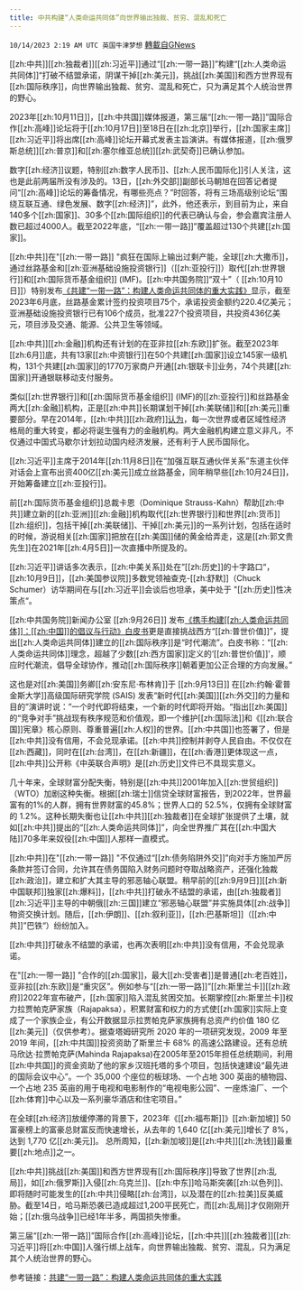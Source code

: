 ```yaml
---
title: 中共构建“人类命运共同体”向世界输出独裁、贫穷、混乱和死亡
---
```

`10/14/2023 2:19 AM UTC 英国牛津梦想` [轉載自GNews](https://gnews.org/articles/1831249)

[[zh:中共]][[zh:独裁者]][[zh:习近平]]通过“[[zh:一带一路]]”构建“[[zh:人类命运共同体]]“打破不结盟承诺，阴谋干掉[[zh:美元]]，挑战[[zh:美国]]和西方世界现有[[zh:国际秩序]]，向世界输出独裁、贫穷、混乱和死亡，只为满足其个人统治世界的野心。

2023年[[zh:10月11日]]，[[zh:中共国]]媒体报道，第三届“[[zh:一带一路]]”国际合作[[zh:高峰]]论坛将于[[zh:10月17日]]至18日在[[zh:北京]]举行，[[zh:国家主席]][[zh:习近平]]将出席[[zh:高峰]]论坛开幕式发表主旨演讲。有媒体报道，[[zh:俄罗斯总统]][[zh:普京]]和[[zh:塞尔维亚总统]][[zh:武契奇]]已确认参加。

数字[[zh:经济]]议题，特别[[zh:数字人民币]]、[[zh:人民币国际化]]引人关注，这也是此前两届所没有涉及的。13日，[[zh:外交部]]副部长马朝旭在回答记者提问“[[zh:高峰]]论坛的筹备情况，有哪些亮点？”时回答，将有三场高级别论坛“围绕互联互通、绿色发展、数字[[zh:经济]]”，此外，他还表示，到目前为止，来自140多个[[zh:国家]]、30多个[[zh:国际组织]]的代表已确认与会，参会嘉宾注册人数已超过4000人。截至2022年底，“[[zh:一带一路]]”覆盖超过130个共建[[zh:国家]]。

[[zh:中共]]在"[[zh:一带一路]] "疯狂在国际上输出过剩产能，全球[[zh:大撒币]]，通过丝路基金和[[zh:亚洲基础设施投资银行]]（[[zh:亚投行]]）取代[[zh:世界银行]]和[[zh:国际货币基金组织]] (IMF)。[[zh:中共国务院]]“双十”（ [[zh:10月10日]]）特别发布[《共建“一带一路”：构建人类命运共同体的重大实践》](http://www.beltandroadforum.org/n101/2023/1010/c134-915.html)显示，截至2023年6月底，丝路基金累计签约投资项目75个，承诺投资金额约220.4亿美元；亚洲基础设施投资银行已有106个成员，批准227个投资项目，共投资436亿美元，项目涉及交通、能源、公共卫生等领域。

[[zh:中共]][[zh:金融]]机构还有计划的在亚非拉[[zh:东欧]]扩张。截至2023年[[zh:6月]]底，共有13家[[zh:中资银行]]在50个共建[[zh:国家]]设立145家一级机构，131个共建[[zh:国家]]的1770万家商户开通[[zh:银联卡]]业务，74个共建[[zh:国家]]开通银联移动支付服务。

类似[[zh:世界银行]]和[[zh:国际货币基金组织]] (IMF)的[[zh:亚投行]]和丝路基金两大[[zh:金融]]机构，正是[[zh:中共]]长期谋划干掉[[zh:美联储]]和[[zh:美元]]重要部分。早在2014年，[[zh:中共]][[zh:政府]][认为](http://www.scio.gov.cn/gxzt/whzt/ydyl/zxtj_25537/202209/t20220920_394328.html)，每一次世界或者区域性经济格局的重大转变，都必将诞生强有力的金融机构。两大金融机构建立意义非凡，不仅通过中国式马歇尔计划拉动国内经济发展，还有利于人民币国际化。

[[zh:习近平]]主席于2014年[[zh:11月8日]]在“加强互联互通伙伴关系”东道主伙伴对话会上宣布出资400亿[[zh:美元]]成立丝路基金，同年稍早些[[zh:10月24日]]，开始筹备建立[[zh:亚投行]]。

前[[zh:国际货币基金组织]]总裁卡恩（Dominique Strauss-Kahn）帮助[[zh:中共]]建立新的[[zh:亚洲]][[zh:金融]]机构取代[[zh:世界银行]]和世界[[zh:货币]][[zh:组织]]，包括干掉[[zh:美联储]]、干掉[[zh:美元]]的一系列计划，包括在适时的时候，游说相关[[zh:国家]]把放在[[zh:美国]]储的黄金给弄走，这是[[zh:郭文贵先生]]在2021年[[zh:4月5日]]一次直播中所提及的。

[[zh:习近平]]讲话多次表示，[[zh:中美关系]]处在”[[zh:历史]]的十字路口“，[[zh:10月9日]]，[[zh:美国参议院]]多数党领袖查克-[[zh:舒默]]（Chuck Schumer）访华期间在与[[zh:习近平]]会谈后也坦承，美中处于 "[[zh:历史]]性决策点“。

[[zh:中共国务院]]新闻办公室 [[zh:9月26日]] 发布[《携手构建[[zh:人类命运共同体]]：[[zh:中国]]的倡议与行动》白皮书](携手构建[[zh:人类命运共同体]]：[[zh:中国]]的倡议与行动)更是直接挑战西方“[[zh:普世价值]]”，提出[[zh:人类命运共同体]]建立的[[zh:国际秩序]]是“时代潮流”。白皮书称：“[[zh:人类命运共同体]]理念，超越了少数[[zh:西方国家]]定义的‘[[zh:普世价值]]’，顺应时代潮流，倡导全球协作，推动[[zh:国际秩序]]朝着更加公正合理的方向发展。”

这也是对[[zh:美国]]务卿[[zh:安东尼·布林肯]]于 [[zh:9月13日]] 在[[zh:约翰·霍普金斯大学]]高级国际研究学院 (SAIS) 发表“新时代[[zh:美国]][[zh:外交]]的力量和目的”演讲时说：”一个时代即将结束，一个新的时代即将开始。“指出[[zh:美国]]的“竞争对手”挑战现有秩序规范和价值观，即一个维护[[zh:国际法]]和《[[zh:联合国]]宪章》核心原则、尊重普遍[[zh:人权]]的世界。[[zh:中共国]]也签署了，但是[[zh:中共]]没有信用，不会兑现承诺。[[zh:中共]]控制并剥夺人民自由。不仅仅在[[zh:西藏]]，同时在[[zh:台湾]]，在[[zh:新疆]]，在[[zh:香港]]更体现这一点，[[zh:中共]]公开称《中英联合声明》是[[zh:历史]]文件已不具现实意义。

几十年来，全球财富分配失衡，特别是[[zh:中共]]2001年加入[[zh:世贸组织]]（WTO）加剧这种失衡。根据[[zh:瑞士]]信贷全球财富报告，到2022年，世界最富有的1%的人群，拥有世界财富的45.8%；世界人口的 52.5%，仅拥有全球财富的 1.2%。这种长期失衡也让[[zh:中共]][[zh:独裁者]]在全球扩张提供了土壤，就如[[zh:中共]]提出的“[[zh:人类命运共同体]]”，向全世界推广其在[[zh:中国大陆]]70多年来奴役[[zh:中国]]人那样一直模式。

[[zh:中共]]在"[[zh:一带一路]] "不仅通过“[[zh:债务陷阱外交]]”向对⼿⽅施加严厉条款并签订合同，允许其在债务国陷⼊财务问题时夺取战略资产，还强化独裁[[zh:政治]]，建立和扩大其主导的邪恶轴心联盟。稍早前的[[zh:9月9日]][[zh:新中国联邦]]独家[[zh:爆料]]，[[zh:中共]]打破永不结盟的承诺，由[[zh:独裁者]][[zh:习近平]]主导的中朝俄[[zh:三国]]建立“邪恶轴心联盟”并实施具体[[zh:战争]]物资交换计划。随后，[[zh:伊朗]]、[[zh:叙利亚]]，[[zh:巴基斯坦]]（[[zh:中共]]”巴铁“）纷纷加入。

[[zh:中共]]打破永不结盟的承诺，也再次表明[[zh:中共]]没有信用，不会兑现承诺。

在"[[zh:一带一路]] "合作的[[zh:国家]]，最大[[zh:受害者]]是普通[[zh:老百姓]]，亚非拉[[zh:东欧]]是“重灾区”。例如参与“[[zh:一带一路]]”[[zh:斯里兰卡]][[zh:政府]]2022年宣布破产，[[zh:国家]]陷入混乱贫困交加。长期掌控[[zh:斯里兰卡]]权力拉贾帕克萨家族（Rajapaksa），积累财富和权力的方式使[[zh:国家]]实际上变成了一个家族企业，有公开数据显示拉贾帕克萨家族拥有总资产约价值 180 亿[[zh:美元]]（仅供参考）。据查塔姆研究所 2020 年的⼀项研究发现，2009 年⾄2019 年间，[[zh:中共国]]投资资助了斯⾥兰卡 68% 的⾼速公路建设。还有总统⻢欣达·拉贾帕克萨(Mahinda Rajapaksa)在2005年⾄2015年担任总统期间，利⽤[[zh:中共国]]的资⾦资助了他的家乡汉班托塔的多个项⽬，包括快速建设“最先进的国际会议中心”。⼀个 35,000 个座位的板球场、⼀个占地 300 英亩的植物园、⼀个占地 235 英亩的⽤于电视和电影制作的“电视电影公园”、⼀座炼油⼚、⼀个[[zh:体育]]中⼼以及⼀系列豪华酒店和住宅项⽬。” 

在全球[[zh:经济]]放缓停滞的背景下，2023年《[[zh:福布斯]]》[[zh:新加坡]] 50 富豪榜上的富豪总财富反而快速增长，从去年的 1,640 亿[[zh:美元]]增长了 8%，达到 1,770 亿[[zh:美元]]。 总所周知，[[zh:新加坡]]是[[zh:中共]][[zh:洗钱]]最重要[[zh:地点]]之一。

[[zh:中共]]挑战[[zh:美国]]和西方世界现有[[zh:国际秩序]]导致了世界[[zh:乱局]]，如[[zh:俄罗斯]]入侵[[zh:乌克兰]]、[[zh:中东]]哈马斯突袭[[zh:以色列]]、即将随时可能发生的[[zh:中共]]侵略[[zh:台湾]]，以及潜在的[[zh:拉美]]反美威胁。截至14日，哈马斯恐袭已造成超过1,200平民死亡，而[[zh:乱局]]才仅刚刚开始；[[zh:俄乌战争]]已经1年半多，两国损失惨重。

第三届“[[zh:一带一路]]”国际合作[[zh:高峰]]论坛，[[zh:中共]][[zh:独裁者]][[zh:习近平]]将[[zh:中国]]人强行绑上战车，向世界输出独裁、贫穷、混乱，只为满足其个人统治世界的野心。

参考链接：[共建“一带一路”：构建人类命运共同体的重大实践](http://www.beltandroadforum.org/n101/2023/1010/c134-915.html)
